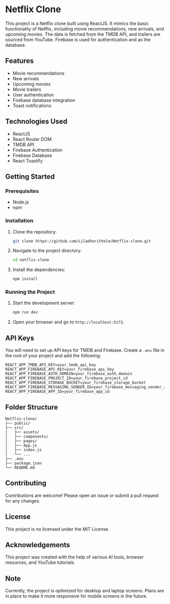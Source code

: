 # Netflix Clone

This project is a Netflix clone built using ReactJS. It mimics the basic functionality of Netflix, including movie recommendations, new arrivals, and upcoming movies. The data is fetched from the TMDB API, and trailers are sourced from YouTube. Firebase is used for authentication and as the database.

## Features

- Movie recommendations
- New arrivals
- Upcoming movies
- Movie trailers
- User authentication
- Firebase database integration
- Toast notifications

## Technologies Used

- ReactJS
- React Router DOM
- TMDB API
- Firebase Authentication
- Firebase Database
- React Toastify

## Getting Started

### Prerequisites

- Node.js
- npm

### Installation

1. Clone the repository:
   ```bash
   git clone https://github.com/Liladharithole/Netflix-clone.git
   ```
2. Navigate to the project directory:
   ```bash
   cd netflix-clone
   ```
3. Install the dependencies:
   ```bash
   npm install
   ```

### Running the Project

1. Start the development server:
   ```bash
   npm run dev
   ```
2. Open your browser and go to `http://localhost:5173`.

## API Keys

You will need to set up API keys for TMDB and Firebase. Create a `.env` file in the root of your project and add the following:

```env
REACT_APP_TMDB_API_KEY=your_tmdb_api_key
REACT_APP_FIREBASE_API_KEY=your_firebase_api_key
REACT_APP_FIREBASE_AUTH_DOMAIN=your_firebase_auth_domain
REACT_APP_FIREBASE_PROJECT_ID=your_firebase_project_id
REACT_APP_FIREBASE_STORAGE_BUCKET=your_firebase_storage_bucket
REACT_APP_FIREBASE_MESSAGING_SENDER_ID=your_firebase_messaging_sender_id
REACT_APP_FIREBASE_APP_ID=your_firebase_app_id
```

## Folder Structure

```
Netflix-clone/
├── public/
├── src/
│   ├── assets/
│   ├── components/
│   ├── pages/
│   ├── App.js
│   ├── index.js
│   └── ...
├── .env
├── package.json
└── README.md
```

## Contributing

Contributions are welcome! Please open an issue or submit a pull request for any changes.

## License

This project is no licensed under the MIT License.

## Acknowledgements

This project was created with the help of various AI tools, browser resources, and YouTube tutorials.

## Note

Currently, the project is optimized for desktop and laptop screens. Plans are in place to make it more responsive for mobile screens in the future.

